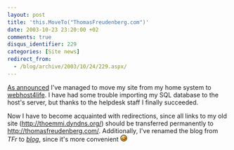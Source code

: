 ```yaml
---
layout: post
title: 'this.MoveTo("ThomasFreudenberg.com")'
date: 2003-10-23 23:20:00 +02
comments: true
disqus_identifier: 229
categories: [Site news]
redirect_from:
  - /blog/archive/2003/10/24/229.aspx/
---
```


[As announced](/archive/2003/10/13/moving-this-site/) I've managed to move my site from my home system to [webhost4life](http://www.webhost4life.com/default.asp?refid=thoemmi). I have had some trouble importing my SQL database to the host's server, but thanks to the helpdesk staff I finally succeeded.

Now I have to become acquainted with redirections, since all links to my old site (<http://thoemmi.dyndns.org/>) should be transferred permanently to <http://thomasfreudenberg.com/>. Additionally, I've renamed the blog from *TFr* to *[blog](/)*, since it's more convenient ![Wink](/files/archive/smiley_wink.gif)

